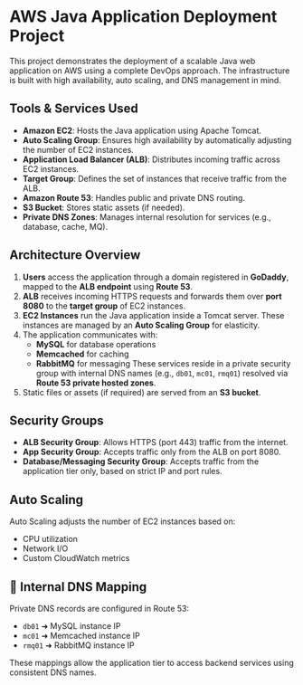 # AWS Java Application Deployment Project

This project demonstrates the deployment of a scalable Java web application on AWS using a complete DevOps approach. The infrastructure is built with high availability, auto scaling, and DNS management in mind.

## Tools & Services Used

- **Amazon EC2**: Hosts the Java application using Apache Tomcat.
- **Auto Scaling Group**: Ensures high availability by automatically adjusting the number of EC2 instances.
- **Application Load Balancer (ALB)**: Distributes incoming traffic across EC2 instances.
- **Target Group**: Defines the set of instances that receive traffic from the ALB.
- **Amazon Route 53**: Handles public and private DNS routing.
- **S3 Bucket**: Stores static assets (if needed).
- **Private DNS Zones**: Manages internal resolution for services (e.g., database, cache, MQ).

## Architecture Overview

1. **Users** access the application through a domain registered in **GoDaddy**, mapped to the **ALB endpoint** using **Route 53**.
2. **ALB** receives incoming HTTPS requests and forwards them over **port 8080** to the **target group** of EC2 instances.
3. **EC2 Instances** run the Java application inside a Tomcat server. These instances are managed by an **Auto Scaling Group** for elasticity.
4. The application communicates with:
   - **MySQL** for database operations
   - **Memcached** for caching
   - **RabbitMQ** for messaging
   These services reside in a private security group with internal DNS names (e.g., `db01`, `mc01`, `rmq01`) resolved via **Route 53 private hosted zones**.
5. Static files or assets (if required) are served from an **S3 bucket**.

## Security Groups

- **ALB Security Group**: Allows HTTPS (port 443) traffic from the internet.
- **App Security Group**: Accepts traffic only from the ALB on port 8080.
- **Database/Messaging Security Group**: Accepts traffic from the application tier only, based on strict IP and port rules.

##  Auto Scaling

Auto Scaling adjusts the number of EC2 instances based on:
- CPU utilization
- Network I/O
- Custom CloudWatch metrics

## 🧠 Internal DNS Mapping

Private DNS records are configured in Route 53:
- `db01` ➜ MySQL instance IP
- `mc01` ➜ Memcached instance IP
- `rmq01` ➜ RabbitMQ instance IP

These mappings allow the application tier to access backend services using consistent DNS names.

